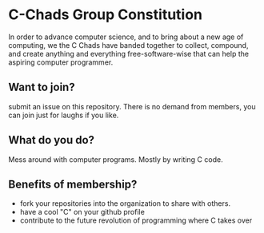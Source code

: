 # C-Chads Group Constitution

In order to advance computer science, and to bring about a new age of computing, we the C Chads have banded together to collect, compound, and create anything and everything free-software-wise that can help the aspiring computer programmer.

## Want to join?

submit an issue on this repository.
There is no demand from members, you can join just for laughs if you like.

## What do you do?

Mess around with computer programs. Mostly by writing C code.

## Benefits of membership?

* fork your repositories into the organization to share with others.
* have a cool "C" on your github profile
* contribute to the future revolution of programming where C takes over
